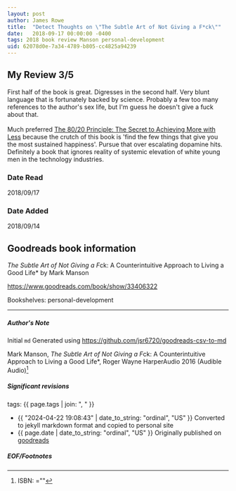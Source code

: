 ```yaml
---
layout: post
author: James Rowe
title:  "Detect Thoughts on \"The Subtle Art of Not Giving a F*ck\""
date:   2018-09-17 00:00:00 -0400
tags: 2018 book review Manson personal-development
uid: 62078d0e-7a34-4789-b805-cc4825a94239
---
```


<!-- highly dependent on how you personally use jekyll templates, and how you want this to show up -->
<!-- escape any jekyll keys with double brackets -->

## My Review 3/5

First half of the book is great. Digresses in the second half. Very blunt language that is fortunately backed by science. Probably a few too many references to the author's sex life, but I'm guess he doesn't give a fuck about that.<br/><br/>Much preferred [The 80/20 Principle: The Secret to Achieving More with Less](https://www.goodreads.com/book/show/181206) because the crutch of this book is 'find the few things that give you the most sustained happiness'. Pursue that over escalating dopamine hits. Definitely a book that ignores reality of systemic elevation of white young men in the technology industries.

### Date Read
2018/09/17

### Date Added
2018/09/14

## Goodreads book information

*The Subtle Art of Not Giving a F*ck: A Counterintuitive Approach to Living a Good Life* by Mark Manson

https://www.goodreads.com/book/show/33406322

Bookshelves: personal-development

---

##### Author's Note

Initial `md` Generated using https://github.com/jsr6720/goodreads-csv-to-md

Mark Manson, *The Subtle Art of Not Giving a F*ck: A Counterintuitive Approach to Living a Good Life*, Roger Wayne HarperAudio 2016 (Audible Audio)[^1]

##### Significant revisions

tags: {{ page.tags | join: ", " }} <!-- todo move this somewhere -->

- {{ "2024-04-22 19:08:43" | date_to_string: "ordinal", "US" }} Converted to jekyll markdown format and copied to personal site
- {{ page.date | date_to_string: "ordinal", "US" }} Originally published on [goodreads](https://www.goodreads.com)

##### EOF/Footnotes

[^1]: ISBN: =""